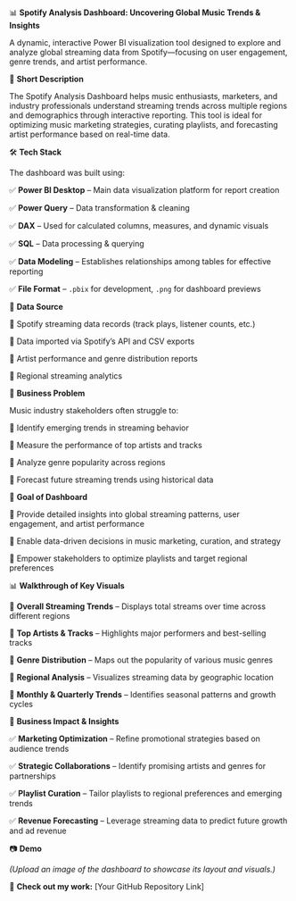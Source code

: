 
📊 **Spotify Analysis Dashboard: Uncovering Global Music Trends & Insights**  


A dynamic, interactive Power BI visualization tool designed to explore and analyze global streaming data from Spotify—focusing on user engagement, genre trends, and artist performance.


📌 **Short Description** 

The Spotify Analysis Dashboard helps music enthusiasts, marketers, and industry professionals understand streaming trends across multiple regions and demographics through interactive reporting. This tool is ideal for optimizing music marketing strategies, curating playlists, and forecasting artist performance based on real-time data.


🛠 **Tech Stack**  

The dashboard was built using:  

✅ **Power BI Desktop** – Main data visualization platform for report creation  

✅ **Power Query** – Data transformation & cleaning  

✅ **DAX** – Used for calculated columns, measures, and dynamic visuals  

✅ **SQL** – Data processing & querying  

✅ **Data Modeling** – Establishes relationships among tables for effective reporting  

✅ **File Format** – `.pbix` for development, `.png` for dashboard previews


📂 **Data Source**  

📌 Spotify streaming data records (track plays, listener counts, etc.)  

📌 Data imported via Spotify’s API and CSV exports  

📌 Artist performance and genre distribution reports  

📌 Regional streaming analytics



💼 **Business Problem**  

Music industry stakeholders often struggle to:  

🔹 Identify emerging trends in streaming behavior  

🔹 Measure the performance of top artists and tracks  

🔹 Analyze genre popularity across regions  

🔹 Forecast future streaming trends using historical data



🎯 **Goal of Dashboard**  

🔹 Provide detailed insights into global streaming patterns, user engagement, and artist performance  

🔹 Enable data-driven decisions in music marketing, curation, and strategy  

🔹 Empower stakeholders to optimize playlists and target regional preferences



📊 **Walkthrough of Key Visuals**  

🔹 **Overall Streaming Trends** – Displays total streams over time across different regions  

🔹 **Top Artists & Tracks** – Highlights major performers and best-selling tracks  

🔹 **Genre Distribution** – Maps out the popularity of various music genres  

🔹 **Regional Analysis** – Visualizes streaming data by geographic location  

🔹 **Monthly & Quarterly Trends** – Identifies seasonal patterns and growth cycles



🚀 **Business Impact & Insights**  

✅ **Marketing Optimization** – Refine promotional strategies based on audience trends  

✅ **Strategic Collaborations** – Identify promising artists and genres for partnerships  

✅ **Playlist Curation** – Tailor playlists to regional preferences and emerging trends  

✅ **Revenue Forecasting** – Leverage streaming data to predict future growth and ad revenue


📷 **Demo**  

*(Upload an image of the dashboard to showcase its layout and visuals.)*


📌 **Check out my work:** [Your GitHub Repository Link]
